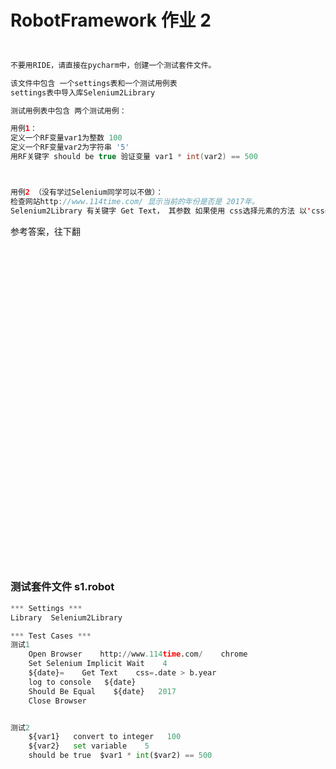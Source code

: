 # RobotFramework 作业 2



```java


不要用RIDE，请直接在pycharm中，创建一个测试套件文件。

该文件中包含 一个settings表和一个测试用例表
settings表中导入库Selenium2Library

测试用例表中包含 两个测试用例：

用例1：
定义一个RF变量var1为整数 100
定义一个RF变量var2为字符串 '5'
用RF关键字 should be true 验证变量 var1 * int(var2) == 500



用例2 （没有学过Selenium同学可以不做）：
检查网站http://www.114time.com/ 显示当前的年份是否是 2017年。 
Selenium2Library 有关键字 Get Text， 其参数 如果使用 css选择元素的方法 以'css='开头，后面加上 css选择表达式


```

参考答案，往下翻





<br><br><br><br><br><br><br><br><br><br><br><br><br><br><br><br><br><br><br><br><br><br><br><br><br><br><br><br><br><br>
### 测试套件文件  s1.robot
```python
*** Settings ***
Library  Selenium2Library

*** Test Cases ***
测试1
    Open Browser    http://www.114time.com/    chrome
    Set Selenium Implicit Wait    4
    ${date}=    Get Text    css=.date > b.year
    log to console   ${date}
    Should Be Equal    ${date}   2017
    Close Browser


测试2
    ${var1}   convert to integer   100
    ${var2}   set variable    5
    should be true  $var1 * int($var2) == 500
```
